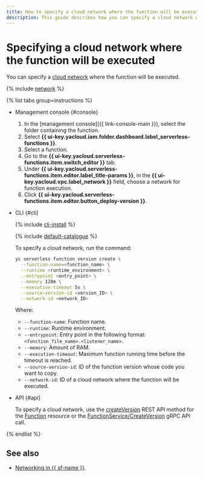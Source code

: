 ```yaml
---
title: How to specify a cloud network where the function will be executed
description: This guide describes how you can specify a cloud network where the function will be executed.
---
```


# Specifying a cloud network where the function will be executed

You can specify a [cloud network](../../../vpc/concepts/network.md#network) where the function will be executed.

{% include [network](../../../_includes/functions/network.md) %}

{% list tabs group=instructions %}

- Management console {#console}
    
    1. In the [management console]({{ link-console-main }}), select the folder containing the function.
    1. Select **{{ ui-key.yacloud.iam.folder.dashboard.label_serverless-functions }}**.
    1. Select a function.
    1. Go to the **{{ ui-key.yacloud.serverless-functions.item.switch_editor }}** tab.
    1. Under **{{ ui-key.yacloud.serverless-functions.item.editor.label_title-params }}**, in the **{{ ui-key.yacloud.vpc.label_network }}** field, choose a network for function execution.
    1. Click **{{ ui-key.yacloud.serverless-functions.item.editor.button_deploy-version }}**.
    
- CLI {#cli}

    {% include [cli-install](../../../_includes/cli-install.md) %}

    {% include [default-catalogue](../../../_includes/default-catalogue.md) %}

    To specify a cloud network, run the command:

    ```bash
    yc serverless function version create \
      --function-name=<function_name> \
      --runtime <runtime_environment> \
      --entrypoint <entry_point> \
      --memory 128m \
      --execution-timeout 5s \
      --source-version-id <version_ID> \
      --network-id <network_ID>
    ```
    Where:

    * `--function-name`: Function name.
    * `--runtime`: Runtime environment.
    * `--entrypoint`: Entry point in the following format: `<function_file_name>.<listener_name>`.
    * `--memory`: Amount of RAM.
    * `--execution-timeout`: Maximum function running time before the timeout is reached.
    * `--source-version-id`: ID of the function version whose code you want to copy.
    * `--network-id`: ID of a cloud network where the function will be executed.

- API {#api}

    To specify a cloud network, use the [createVersion](../../functions/api-ref/Function/createVersion.md) REST API method for the [Function](../../functions/api-ref/Function/index.md) resource or the [FunctionService/CreateVersion](../../functions/api-ref/grpc/function_service.md#CreateVersion) gRPC API call.

{% endlist %}

## See also

* [Networking in {{ sf-name }}](../../concepts/networking.md).